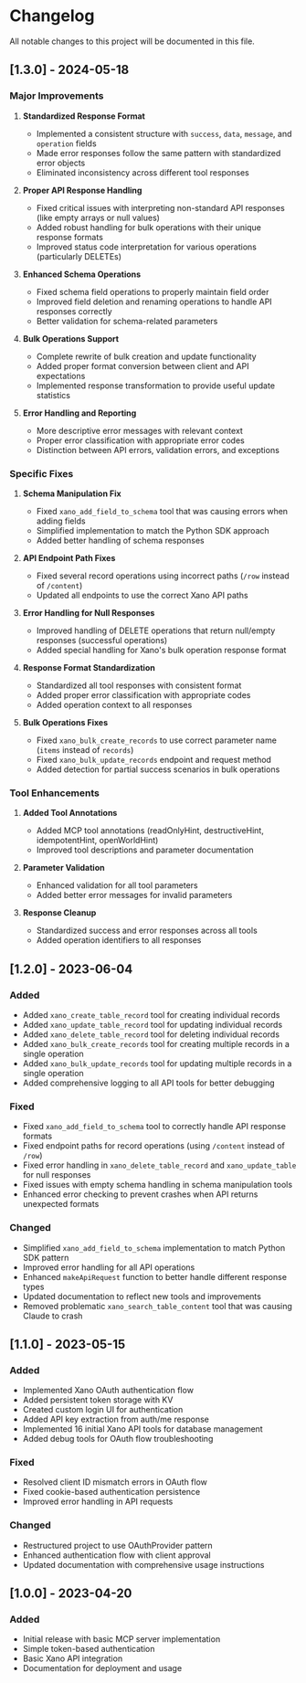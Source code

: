 # Changelog

All notable changes to this project will be documented in this file.

## [1.3.0] - 2024-05-18

### Major Improvements

1. **Standardized Response Format**
   - Implemented a consistent structure with `success`, `data`, `message`, and `operation` fields
   - Made error responses follow the same pattern with standardized error objects
   - Eliminated inconsistency across different tool responses

2. **Proper API Response Handling**
   - Fixed critical issues with interpreting non-standard API responses (like empty arrays or null values)
   - Added robust handling for bulk operations with their unique response formats
   - Improved status code interpretation for various operations (particularly DELETEs)

3. **Enhanced Schema Operations**
   - Fixed schema field operations to properly maintain field order
   - Improved field deletion and renaming operations to handle API responses correctly
   - Better validation for schema-related parameters

4. **Bulk Operations Support**
   - Complete rewrite of bulk creation and update functionality
   - Added proper format conversion between client and API expectations
   - Implemented response transformation to provide useful update statistics

5. **Error Handling and Reporting**
   - More descriptive error messages with relevant context
   - Proper error classification with appropriate error codes
   - Distinction between API errors, validation errors, and exceptions

### Specific Fixes

1. **Schema Manipulation Fix**
   - Fixed `xano_add_field_to_schema` tool that was causing errors when adding fields
   - Simplified implementation to match the Python SDK approach
   - Added better handling of schema responses

2. **API Endpoint Path Fixes**
   - Fixed several record operations using incorrect paths (`/row` instead of `/content`)
   - Updated all endpoints to use the correct Xano API paths

3. **Error Handling for Null Responses**
   - Improved handling of DELETE operations that return null/empty responses (successful operations)
   - Added special handling for Xano's bulk operation response format

4. **Response Format Standardization**
   - Standardized all tool responses with consistent format
   - Added proper error classification with appropriate codes
   - Added operation context to all responses

5. **Bulk Operations Fixes**
   - Fixed `xano_bulk_create_records` to use correct parameter name (`items` instead of `records`)
   - Fixed `xano_bulk_update_records` endpoint and request method
   - Added detection for partial success scenarios in bulk operations

### Tool Enhancements

1. **Added Tool Annotations**
   - Added MCP tool annotations (readOnlyHint, destructiveHint, idempotentHint, openWorldHint)
   - Improved tool descriptions and parameter documentation

2. **Parameter Validation**
   - Enhanced validation for all tool parameters
   - Added better error messages for invalid parameters

3. **Response Cleanup**
   - Standardized success and error responses across all tools
   - Added operation identifiers to all responses

## [1.2.0] - 2023-06-04

### Added
- Added `xano_create_table_record` tool for creating individual records
- Added `xano_update_table_record` tool for updating individual records
- Added `xano_delete_table_record` tool for deleting individual records
- Added `xano_bulk_create_records` tool for creating multiple records in a single operation
- Added `xano_bulk_update_records` tool for updating multiple records in a single operation
- Added comprehensive logging to all API tools for better debugging

### Fixed
- Fixed `xano_add_field_to_schema` tool to correctly handle API response formats
- Fixed endpoint paths for record operations (using `/content` instead of `/row`)
- Fixed error handling in `xano_delete_table_record` and `xano_update_table` for null responses
- Fixed issues with empty schema handling in schema manipulation tools
- Enhanced error checking to prevent crashes when API returns unexpected formats

### Changed
- Simplified `xano_add_field_to_schema` implementation to match Python SDK pattern
- Improved error handling for all API operations
- Enhanced `makeApiRequest` function to better handle different response types
- Updated documentation to reflect new tools and improvements
- Removed problematic `xano_search_table_content` tool that was causing Claude to crash

## [1.1.0] - 2023-05-15

### Added
- Implemented Xano OAuth authentication flow
- Added persistent token storage with KV
- Created custom login UI for authentication
- Added API key extraction from auth/me response
- Implemented 16 initial Xano API tools for database management
- Added debug tools for OAuth flow troubleshooting

### Fixed
- Resolved client ID mismatch errors in OAuth flow
- Fixed cookie-based authentication persistence
- Improved error handling in API requests

### Changed
- Restructured project to use OAuthProvider pattern
- Enhanced authentication flow with client approval
- Updated documentation with comprehensive usage instructions

## [1.0.0] - 2023-04-20

### Added
- Initial release with basic MCP server implementation
- Simple token-based authentication
- Basic Xano API integration
- Documentation for deployment and usage
